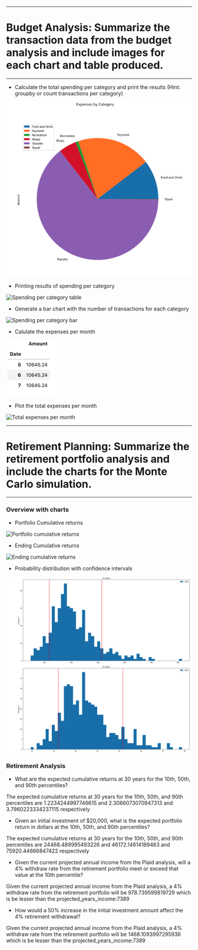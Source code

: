 *******************************************************************************
# Budget Analysis: Summarize the transaction data from the budget analysis and include images for each chart and table produced.
*******************************************************************************
* Calculate the total spending per category and print the results (Hint: groupby or count transactions per category)

![Spending per category pie](Images/spending_per_category_piechart.png)


* Printing results of spending per category

![Spending per category table](Images/spending_per_category_table.png)


* Generate a bar chart with the number of transactions for each category

![Spending per category bar](Images/spending_per_category_bar.png)


* Calulate the expenses per month

![Expenses per month](Images/expenses_per_month.png)


* Plot the total expenses per month

![Total expenses per month](Images/expenses_per_month_bar.png)


******************************************************************************
# Retirement Planning: Summarize the retirement portfolio analysis and include the charts for the Monte Carlo simulation.
*****************************************************************************

### Overview with charts

* Portfolio Cumulative returns

![Portfolio cumulative returns](Images/portfolio_cumulative_returns.png)


* Ending Cumulative returns

![Ending cumulative returns](Images/ending_cumulative_returns.png)

* Probability distribution with confidence intervals

![Probability distribution with confidence intervals](Images/probability_distribution_with_confidence_intervals.png)


### Retirement Analysis

* What are the expected cumulative returns at 30 years for the 10th, 50th, and 90th percentiles?

The expected cumulative returns at 30 years for the 10th, 50th, and 90th percentiles are 1.2234244997746615 and 2.3086073070947313 and 3.7960223334237115 respectively


* Given an initial investment of $20,000, what is the expected portfolio return in dollars at the 10th, 50th, and 90th percentiles?

The expected cumulative returns at 30 years for the 10th, 50th, and 90th percentiles are 24468.489995493226 and 46172.14614189463 and 75920.44666847422 respectively


* Given the current projected annual income from the Plaid analysis, will a 4% withdraw rate from the retirement portfolio meet or exceed that value at the 10th percentile?

Given the current projected annual income from the Plaid analysis, a 4% withdraw rate from the retirement portfolio will be 978.739599819729 which is be lesser than the projected_years_income:7389


* How would a 50% increase in the initial investment amount affect the 4% retirement withdrawal?

Given the current projected annual income from the Plaid analysis, a 4% withdraw rate from the retirement portfolio will be 1468.1093997295936 which is be lesser than the projected_years_income:7389
